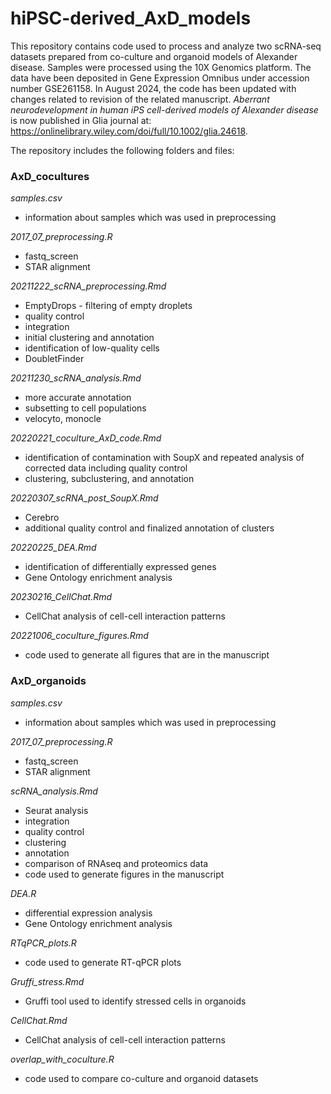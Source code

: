 # hiPSC-derived_AxD_models
This repository contains code used to process and analyze two scRNA-seq datasets prepared from co-culture and organoid models of Alexander disease. Samples were processed using the 10X Genomics platform. The data have been deposited in Gene Expression Omnibus under accession number GSE261158. In August 2024, the code has been updated with changes related to revision of the related manuscript. _Aberrant neurodevelopment in human iPS cell-derived models of Alexander disease_ is now published in Glia journal at: https://onlinelibrary.wiley.com/doi/full/10.1002/glia.24618.

The repository includes the following folders and files:

### AxD_cocultures
_samples.csv_
- information about samples which was used in preprocessing

_2017_07_preprocessing.R_
- fastq_screen
- STAR alignment

_20211222_scRNA_preprocessing.Rmd_
- EmptyDrops - filtering of empty droplets
- quality control
- integration
- initial clustering and annotation
- identification of low-quality cells
- DoubletFinder

_20211230_scRNA_analysis.Rmd_
- more accurate annotation
- subsetting to cell populations
- velocyto, monocle

_20220221_coculture_AxD_code.Rmd_
- identification of contamination with SoupX and repeated analysis of corrected data including quality control
- clustering, subclustering, and annotation

_20220307_scRNA_post_SoupX.Rmd_
- Cerebro
- additional quality control and finalized annotation of clusters

_20220225_DEA.Rmd_
- identification of differentially expressed genes 
- Gene Ontology enrichment analysis

_20230216_CellChat.Rmd_
- CellChat analysis of cell-cell interaction patterns

_20221006_coculture_figures.Rmd_
- code used to generate all figures that are in the manuscript

### AxD_organoids
_samples.csv_
- information about samples which was used in preprocessing

_2017_07_preprocessing.R_
- fastq_screen
- STAR alignment

_scRNA_analysis.Rmd_
- Seurat analysis
- integration
- quality control
- clustering
- annotation
- comparison of RNAseq and proteomics data
- code used to generate figures in the manuscript

_DEA.R_
- differential expression analysis
- Gene Ontology enrichment analysis

_RTqPCR_plots.R_
- code used to generate RT-qPCR plots

_Gruffi_stress.Rmd_
- Gruffi tool used to identify stressed cells in organoids

_CellChat.Rmd_
- CellChat analysis of cell-cell interaction patterns

_overlap_with_coculture.R_
- code used to compare co-culture and organoid datasets





